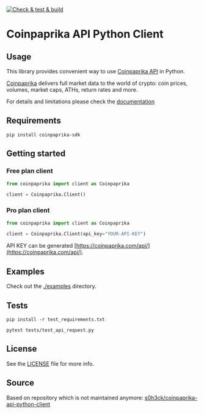 [![Check & test & build](https://github.com/coinpaprika/coinpaprika-api-python-client/actions/workflows/main.yaml/badge.svg)](https://github.com/coinpaprika/coinpaprika-api-python-client/actions/workflows/main.yaml)

# Coinpaprika API Python Client

## Usage

This library provides convenient way to use [Coinpaprika API](https://api.coinpaprika.com/) in Python.

[Coinpaprika](https://coinpaprika.com/) delivers full market data to the world of crypto: coin prices, volumes, market caps, ATHs, return rates and more.

For details and limitations please check the [documentation](https://api.coinpaprika.com/)

## Requirements

```text
pip install coinpaprika-sdk
```

## Getting started

### Free plan client 
```python
from coinpaprika import client as Coinpaprika

client = Coinpaprika.Client()
```

### Pro plan client
```python
from coinpaprika import client as Coinpaprika

client = Coinpaprika.Client(api_key="YOUR-API-KEY")
```
API KEY can be generated [https://coinpaprika.com/api/](https://coinpaprika.com/api/).

## Examples
Check out the [./examples](./examples) directory.

## Tests

```test
pip install -r test_requirements.txt

pytest tests/test_api_request.py
```

## License
See the [LICENSE](./LICENSE) file for more info.

## Source
Based on repository which is not maintained anymore: 
[s0h3ck/coinpaprika-api-python-client](https://github.com/s0h3ck/coinpaprika-api-python-client) 
